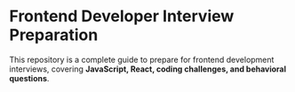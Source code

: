 # Frontend Developer Interview Preparation

This repository is a complete guide to prepare for frontend development interviews, covering **JavaScript, React, coding challenges, and behavioral questions**.